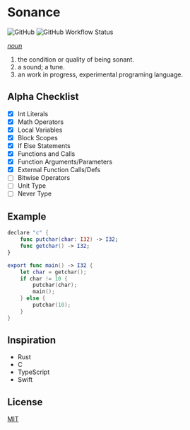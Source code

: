 # Sonance

![GitHub](https://img.shields.io/github/license/Jdender/sonancelang)
![GitHub Workflow Status](https://img.shields.io/github/workflow/status/Jdender/sonancelang/Continuous%20integration)

[_noun_](https://www.dictionary.com/browse/sonance)

1. the condition or quality of being sonant.
2. a sound; a tune.
3. an work in progress, experimental programing language.

## Alpha Checklist

- [x] Int Literals
- [x] Math Operators
- [x] Local Variables
- [x] Block Scopes
- [x] If Else Statements
- [x] Functions and Calls
- [x] Function Arguments/Parameters
- [x] External Function Calls/Defs
- [ ] Bitwise Operators
- [ ] Unit Type
- [ ] Never Type

## Example

```swift
declare "c" {
    func putchar(char: I32) -> I32;
    func getchar() -> I32;
}

export func main() -> I32 {
    let char = getchar();
    if char != 10 {
        putchar(char);
        main();
    } else {
        putchar(10);
    }
}
```

## Inspiration

- Rust
- C
- TypeScript
- Swift

## License

[MIT](https://choosealicense.com/licenses/mit/)
